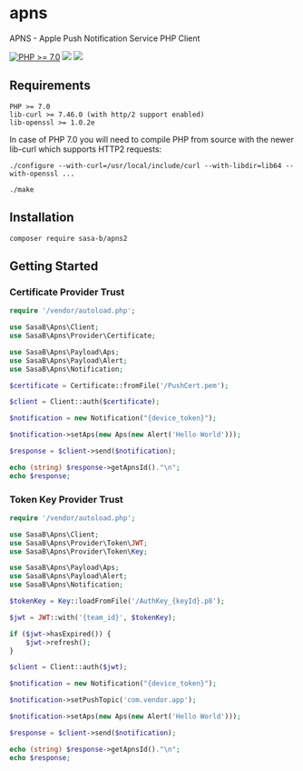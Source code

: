# apns
APNS - Apple Push Notification Service PHP Client

[![PHP >= 7.0](https://img.shields.io/badge/php-%3E%3D%207.0-8892BF.svg?style=flat-square)](https://php.net/)
![](https://img.shields.io/packagist/v/sasa-b/apns2)
![](https://img.shields.io/packagist/l/sasa-b/apns2)

## Requirements
```
PHP >= 7.0
lib-curl >= 7.46.0 (with http/2 support enabled)
lib-openssl >= 1.0.2e
```

In case of PHP 7.0 you will need to compile PHP from source with the newer lib-curl which supports HTTP2 requests:
```
./configure --with-curl=/usr/local/include/curl --with-libdir=lib64 --with-openssl ...

./make
```


## Installation
```
composer require sasa-b/apns2
```

## Getting Started

### Certificate Provider Trust

```php
require '/vendor/autoload.php';

use SasaB\Apns\Client;
use SasaB\Apns\Provider\Certificate;

use SasaB\Apns\Payload\Aps;
use SasaB\Apns\Payload\Alert;
use SasaB\Apns\Notification;

$certificate = Certificate::fromFile('/PushCert.pem');

$client = Client::auth($certificate);

$notification = new Notification("{device_token}");

$notification->setAps(new Aps(new Alert('Hello World')));

$response = $client->send($notification);

echo (string) $response->getApnsId()."\n";
echo $response;
```

### Token Key Provider Trust

```php
require '/vendor/autoload.php';

use SasaB\Apns\Client;
use SasaB\Apns\Provider\Token\JWT;
use SasaB\Apns\Provider\Token\Key;

use SasaB\Apns\Payload\Aps;
use SasaB\Apns\Payload\Alert;
use SasaB\Apns\Notification;

$tokenKey = Key::loadFromFile('/AuthKey_{keyId}.p8');

$jwt = JWT::with('{team_id}', $tokenKey);

if ($jwt->hasExpired()) {
    $jwt->refresh();
}

$client = Client::auth($jwt);

$notification = new Notification("{device_token}");

$notification->setPushTopic('com.vendor.app');

$notification->setAps(new Aps(new Alert('Hello World')));

$response = $client->send($notification);

echo (string) $response->getApnsId()."\n";
echo $response;
```